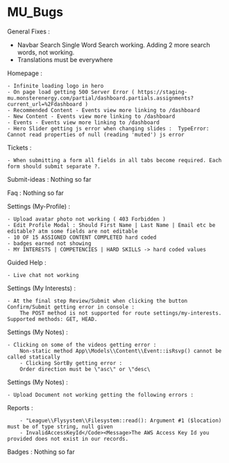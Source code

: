 # MU_Bugs

General Fixes :

- Navbar Search
	Single Word Search working. Adding 2 more search words, not working.
- Translations must be everywhere

Homepage :
	
	- Infinite loading logo in hero
	- On page load getting 500 Server Error ( https://staging-mu.monsterenergy.com/partial/dashboard.partials.assignments?current_url=%2Fdashboard )
	- Recommended Content - Events view more linking to /dashboard
	- New Content - Events view more linking to /dashboard
	- Events - Events view more linking to /dashboard
	- Hero Slider getting js error when changing slides :  TypeError: Cannot read properties of null (reading 'muted') js error

Tickets :

	- When submitting a form all fields in all tabs become required. Each form should submit separate ?.

Submit-ideas : 
	Nothing so far
 
Faq :
	Nothing so far

Settings (My-Profile) :

	- Upload avatar photo not working ( 403 Forbidden )
	- Edit Profile Modal : Should First Name | Last Name | Email etc be editable? atm some fields are not editable
	- 10 OF 15 ASSIGNED CONTENT COMPLETED hard coded
	- badges earned not showing
	- MY INTERESTS | COMPETENCIES | HARD SKILLS -> hard coded values
Guided Help :

	- Live chat not working

Settings (My Interests) :

	- At the final step Review/Submit when clicking the button Confirm/Submit getting error in console :
 		The POST method is not supported for route settings/my-interests. Supported methods: GET, HEAD.

Settings (My Notes) :

	- Clicking on some of the videos getting error :
 		Non-static method App\\Models\\Content\\Event::isRsvp() cannot be called statically
        - Clicking SortBy getting error :
		Order direction must be \"asc\" or \"desc\
Settings (My Notes) :

	- Upload Document not working getting the following errors :

 Reports :
 	
 		- "League\\Flysystem\\Filesystem::read(): Argument #1 ($location) must be of type string, null given
   		- InvalidAccessKeyId</Code><Message>The AWS Access Key Id you provided does not exist in our records.
Badges :
	Nothing so far
